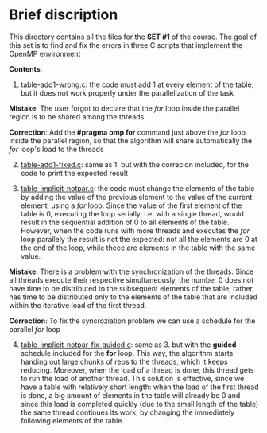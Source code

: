 # Brief discription

This directory contains all the files for the **SET #1** of the course. The goal of this set is
to find and fix the errors in three C scripts that implement the OpenMP environment

**Contents**:
1. [table-add1-wrong.c](https://github.com/istergak/MSc-Computational-Physics-AUTH/blob/main/Computational%20Tools/Part%203%20-%20OpenMP/SET%20%231/table-add1-wrong.c): the code must add 1 at every element of the table, but it does not work properly under the parallelization of the task

**Mistake**: The user forgot to declare that the *for* loop inside the parallel region is to be shared among the threads.

**Correction**: Add the **#pragma omp for** command just above the *for* loop inside the parallel region, so that the algorithm will share automatically the *for* loop's load to the threads

2. [table-add1-fixed.c](https://github.com/istergak/MSc-Computational-Physics-AUTH/blob/main/Computational%20Tools/Part%203%20-%20OpenMP/SET%20%231/table-add1-fixed.c): same as 1. but with the correcion included, for the code to print the expected result
  
3. [table-implicit-notpar.c](https://github.com/istergak/MSc-Computational-Physics-AUTH/blob/main/Computational%20Tools/Part%203%20-%20OpenMP/SET%20%231/table-implicit-notpar.c): the code must change the elements of the table by adding the value of the previous element to the value of the current element, using a *for* loop. Since the value of the first element of the table is 0, executing the loop serially, i.e. with a single thread, would result in the sequential addition of 0 to all elements of the table. However, when the code runs with more threads and executes the *for* loop parallely the result is not the expected: not all the elements are 0 at the end of the loop, while theee are elements in the table with the same value.

**Mistake**: There is a problem with the synchronization of the threads. Since all threads execute their respective simultaneously, the number 0 does not have time to be distributed to the subsequent elements of the table, rather has time to be distributed only to the elements of the table that are included within the iterative load of the first thread.

**Correction**: To fix the syncroziation problem we can use a schedule for the parallel *for* loop

4. [table-implicit-notpar-fix-guided.c](https://github.com/istergak/MSc-Computational-Physics-AUTH/blob/main/Computational%20Tools/Part%203%20-%20OpenMP/SET%20%231/table-implicit-notpar-fix-guided.c): same as 3. but with the **guided** schedule included for the **for** loop. This way, the algorithm starts handing out large chunks of reps to the threads, which it keeps reducing. Moreover, when the load of a thread is done, this thread gets to run the load of another thread. This solution is effective, since we have a table with relatively short length: when the load of the first thread is done, a big amount of elements in the table will already be 0 and since this load is completed quickly (due to the small length of the table) the same thread continues its work, by changing the immediately following elements of the table.  
